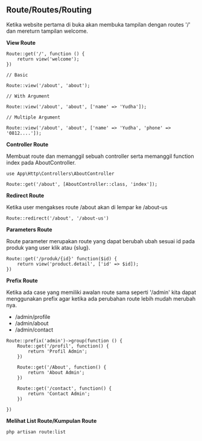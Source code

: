 ## Route/Routes/Routing

Ketika website pertama di buka akan membuka tampilan dengan routes '/' dan mereturn tampilan welcome.

**View Route**

```
Route::get('/', function () {
	return view('welcome');
})

// Basic

Route::view('/about', 'about');

// With Argument

Route::view('/about', 'about', ['name' => 'Yudha']);

// Multiple Argument

Route::view('/about', 'about', ['name' => 'Yudha', 'phone' => '0812....']);
```

**Controller Route**

Membuat route dan memanggil sebuah controller serta memanggil function index pada AboutController.

```
use App\Http\Controllers\AboutController

Route::get('/about', [AboutController::class, 'index']);
```

**Redirect Route**

Ketika user mengakses route /about akan di lempar ke /about-us

```
Route::redirect('/about', '/about-us')
```

**Parameters Route**

Route parameter merupakan route yang dapat berubah ubah sesuai id pada produk yang user klik atau {slug}.

```
Route::get('/produk/{id}' function($id) {
	return view('product.detail', ['id' => $id]);
})
```

**Prefix Route**

Ketika ada case yang memiliki awalan route sama seperti '/admin' kita dapat menggunakan prefix agar ketika ada perubahan route lebih mudah merubah nya.

- /admin/profile
- /admin/about
- /admin/contact

```
Route::prefix('admin')->group(function () {
	Route::get('/profil', function() {
        return 'Profil Admin';
    })

	Route::get('/About', function() {
        return 'About Admin';
    })

	Route::get('/contact', function() {
        return 'Contact Admin';
    })

})
```

**Melihat List Route/Kumpulan Route**

```
php artisan route:list
```

